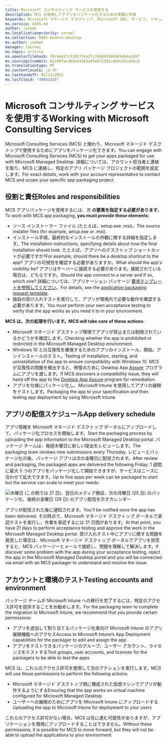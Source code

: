 ```yaml
---
title: Microsoft コンサルティング サービスを使用する
description: MCS を使用してアプリをパッケージ化するための準備と手順
keywords: Microsoft マネージド デスクトップ, Microsoft 365, サービス, ドキュメント, アプリ, MCS, パッケージ化
ms.service: m365-md
author: jaimeo
ms.localizationpriority: normal
ms.collection: M365-modern-desktop
ms.author: jaimeo
manager: laurawi
ms.topic: article
ms.openlocfilehash: f8c4e427c536577ea2fc768d4930b9d4db6ac697
ms.sourcegitcommit: 83a40facd66e14343ad3ab72591cab9c41ce6ac0
ms.translationtype: MT
ms.contentlocale: ja-JP
ms.lasthandoff: 01/13/2021
ms.locfileid: "49841425"
---
```

# <a name="working-with-microsoft-consulting-services"></a><span data-ttu-id="92aa7-104">Microsoft コンサルティング サービスを使用する</span><span class="sxs-lookup"><span data-stu-id="92aa7-104">Working with Microsoft Consulting Services</span></span>

<span data-ttu-id="92aa7-105">Microsoft Consulting Services (MCS) と関わり、Microsoft マネージド デスクトップで使用するためにアプリをパッケージ化できます。</span><span class="sxs-lookup"><span data-stu-id="92aa7-105">You can engage with Microsoft Consulting Services (MCS) to get your apps packaged for use with Microsoft Managed Desktop.</span></span> <span data-ttu-id="92aa7-106">詳細については、アカウント担当者と連絡を取り、MCS に連絡し、特定のアプリ パッケージ プロジェクトの範囲を設定します。</span><span class="sxs-lookup"><span data-stu-id="92aa7-106">For exact details, work with your account representative to contact MCS and scope your specific app packaging project.</span></span>

## <a name="roles-and-responsibilities"></a><span data-ttu-id="92aa7-107">役割と責任</span><span class="sxs-lookup"><span data-stu-id="92aa7-107">Roles and responsibilities</span></span>

<span data-ttu-id="92aa7-108">MCS アプリパッケージを使用するには、次 **の要素を指定する必要があります**。</span><span class="sxs-lookup"><span data-stu-id="92aa7-108">To work with MCS app packaging, **you must provide these elements**:</span></span>

- <span data-ttu-id="92aa7-109">ソース インストーラー ファイル (たとえば、setup.exe .msi)。</span><span class="sxs-lookup"><span data-stu-id="92aa7-109">The source installer files (for example, setup.exe or .msi).</span></span>
- <span data-ttu-id="92aa7-110">インストール手順。最終的なインストールの外観に関する詳細を指定します。</span><span class="sxs-lookup"><span data-stu-id="92aa7-110">The installation instructions, specifying details about how the final installation should look.</span></span> <span data-ttu-id="92aa7-111">たとえば、アプリへのデスクトップ ショートカットが必要ですか?</span><span class="sxs-lookup"><span data-stu-id="92aa7-111">For example, should there be a desktop shortcut to the app?</span></span> <span data-ttu-id="92aa7-112">アプリの可視性を確認する必要がありますか。</span><span class="sxs-lookup"><span data-stu-id="92aa7-112">What should the app's visibility be?</span></span> <span data-ttu-id="92aa7-113">アプリはサーバーに接続する必要があります。接続されている場合は、どちらですか。</span><span class="sxs-lookup"><span data-stu-id="92aa7-113">Should the app connect to a server and if so, which one?</span></span> <span data-ttu-id="92aa7-114">詳細については、アプリケーション パッケージ [要求テンプレートを参照してください](https://github.com/MicrosoftDocs/microsoft-365-docs/raw/public/microsoft-365/managed-desktop/get-ready/downloads/app-packaging-template.docx)。</span><span class="sxs-lookup"><span data-stu-id="92aa7-114">For details, see the [application packaging request template](https://github.com/MicrosoftDocs/microsoft-365-docs/raw/public/microsoft-365/managed-desktop/get-ready/downloads/app-packaging-template.docx).</span></span>
- <span data-ttu-id="92aa7-115">独自の受け入れテストを実行して、アプリが環境内で必要な動作を確認する必要があります。</span><span class="sxs-lookup"><span data-stu-id="92aa7-115">You must perform your own acceptance testing to verify that the app works as you need it to in your environment.</span></span>

<span data-ttu-id="92aa7-116">**MCS は、次の処理を行います。**</span><span class="sxs-lookup"><span data-stu-id="92aa7-116">**MCS will take care of these actions:**</span></span>

- <span data-ttu-id="92aa7-117">Microsoft マネージド デスクトップ環境でアプリが禁止または制限されているかどうかを確認します。</span><span class="sxs-lookup"><span data-stu-id="92aa7-117">Checking whether the app is prohibited or restricted in the Microsoft Managed Desktop environment.</span></span>
- <span data-ttu-id="92aa7-118">Windows 10 との互換性を確保するためのアプリのインストール、開始、アンインストールのテスト。</span><span class="sxs-lookup"><span data-stu-id="92aa7-118">Testing of installation, starting, and uninstallation of the app to ensure compatibility with Windows 10.</span></span> <span data-ttu-id="92aa7-119">MCS が互換性の問題を検出すると、修復のために Desktop App [Assure](https://docs.microsoft.com/fasttrack/win-10-desktop-app-assure) プログラムにアプリを渡します。</span><span class="sxs-lookup"><span data-stu-id="92aa7-119">If MCS discovers a compatibility issue, they will hand off the app to the [Desktop App Assure](https://docs.microsoft.com/fasttrack/win-10-desktop-app-assure) program for remediation.</span></span>
- <span data-ttu-id="92aa7-120">アプリを仕様にパッケージ化し、Microsoft Intune を使用してアプリの展開をテストします。</span><span class="sxs-lookup"><span data-stu-id="92aa7-120">Packaging the app to your specification and then testing app deployment by using Microsoft Intune.</span></span>

## <a name="app-delivery-schedule"></a><span data-ttu-id="92aa7-121">アプリの配信スケジュール</span><span class="sxs-lookup"><span data-stu-id="92aa7-121">App delivery schedule</span></span>

<span data-ttu-id="92aa7-122">アプリ情報を Microsoft マネージド デスクトップ ポータルにアップロードして、パッケージ化プロセスを開始します。</span><span class="sxs-lookup"><span data-stu-id="92aa7-122">Start the packaging process by uploading the app information to the Microsoft Managed Desktop portal.</span></span> <span data-ttu-id="92aa7-123">パッケージ チームは、毎週木曜日に新しい提出をレビューします。</span><span class="sxs-lookup"><span data-stu-id="92aa7-123">The packaging team reviews new submissions every Thursday.</span></span> <span data-ttu-id="92aa7-124">レビューとパッケージ化の後、パッケージ アプリは次の金曜日に配信されます。</span><span class="sxs-lookup"><span data-stu-id="92aa7-124">After review and packaging, the packaged apps are delivered the following Friday.</span></span> <span data-ttu-id="92aa7-125">1 週間に最大 5 つのアプリをパッケージ化して開始できますが、サービスはニーズに合わせて拡大できます。</span><span class="sxs-lookup"><span data-stu-id="92aa7-125">Up to five apps per week can be packaged to start but the service can scale to meet your needs.</span></span>

![木曜日 (この例では 21 日)、翌日のメディア検証、次の月曜日 (25 日) のパッケージ化、後続の金曜日 (29 日) のアプリ配信を示すカレンダー](../../media/MCS-cal.png)

<span data-ttu-id="92aa7-127">アプリが配信された後に通知されます。</span><span class="sxs-lookup"><span data-stu-id="92aa7-127">You'll be notified once the app has been delivered.</span></span> <span data-ttu-id="92aa7-128">その時点で、Microsoft マネージド デスクトップ ポータルで承認テストを実行し、作業を承認するには 21 日間があります。</span><span class="sxs-lookup"><span data-stu-id="92aa7-128">At that point, you have 21 days to perform acceptance testing and approve the work in the Microsoft Managed Desktop portal.</span></span> <span data-ttu-id="92aa7-129">受け入れテスト中にアプリに関する問題を発見した場合は、Microsoft マネージド デスクトップ ポータルでアプリを拒否すると、MCS パッケージーとメールで接続し、問題を理解して解決します。</span><span class="sxs-lookup"><span data-stu-id="92aa7-129">If discover some problem with the app during your acceptance testing, reject the app in the Microsoft Managed Desktop portal and you will be connected via email with an MCS packager to understand and resolve the issue.</span></span>

## <a name="testing-accounts-and-environment"></a><span data-ttu-id="92aa7-130">アカウントと環境のテスト</span><span class="sxs-lookup"><span data-stu-id="92aa7-130">Testing accounts and environment</span></span>

<span data-ttu-id="92aa7-131">パッケージ チームが Microsoft Intune への移行を完了するには、特定のアクセス許可を提供することをお勧めします。</span><span class="sxs-lookup"><span data-stu-id="92aa7-131">For the packaging team to complete the migration to Microsoft Intune, we recommend that you provide certain permissions:</span></span>
 
-   <span data-ttu-id="92aa7-132">アプリを追加して割り当てるパッケージ化者向け Microsoft Intune のアプリ展開機能へのアクセス</span><span class="sxs-lookup"><span data-stu-id="92aa7-132">Access to Microsoft Intune’s App Deployment capabilities for the packager to add and assign the app</span></span> 
-   <span data-ttu-id="92aa7-133">アプリをテストできるパッケージのグループ、ユーザー アカウント、ライセンスをテストする</span><span class="sxs-lookup"><span data-stu-id="92aa7-133">Test groups, user accounts, and licenses for the packagers to be able to test the apps</span></span>

<span data-ttu-id="92aa7-134">MCS は、これらのアクセス許可を使用して次のアクションを実行します。</span><span class="sxs-lookup"><span data-stu-id="92aa7-134">MCS will use those permissions to perform the following actions:</span></span>
 
-   <span data-ttu-id="92aa7-135">Microsoft マネージド デスクトップ用に構成された仮想マシンでアプリが動作するようにする</span><span class="sxs-lookup"><span data-stu-id="92aa7-135">Ensuring that the app works on virtual machine configured for Microsoft Managed Desktop</span></span>
-   <span data-ttu-id="92aa7-136">ユーザーへの展開のためにアプリを Microsoft Intune にアップロードする</span><span class="sxs-lookup"><span data-stu-id="92aa7-136">Uploading the app to Microsoft Intune for deployment to your users</span></span>

<span data-ttu-id="92aa7-137">これらのアクセス許可がない場合、MCS は先に進む可能性がありますが、アプリケーションを環境にアップロードすることはできません。</span><span class="sxs-lookup"><span data-stu-id="92aa7-137">Without these permissions, it is possible for MCS to move forward, but they will not be able to upload the applications to your environment.</span></span>


